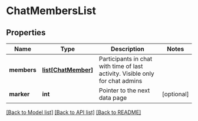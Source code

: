 # ChatMembersList

## Properties
Name | Type | Description | Notes
------------ | ------------- | ------------- | -------------
**members** | [**list[ChatMember]**](ChatMember.md) | Participants in chat with time of last activity. Visible only for chat admins | 
**marker** | **int** | Pointer to the next data page | [optional] 

[[Back to Model list]](../README.md#documentation-for-models) [[Back to API list]](../README.md#documentation-for-api-endpoints) [[Back to README]](../README.md)


